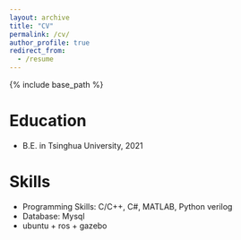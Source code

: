 ```yaml
---
layout: archive
title: "CV"
permalink: /cv/
author_profile: true
redirect_from:
  - /resume
---
```


{% include base_path %}

Education
======
* B.E. in Tsinghua University, 2021

  
Skills
======
* Programming Skills:
  C/C++, C#, MATLAB, Python verilog
* Database: Mysql
* ubuntu + ros + gazebo
